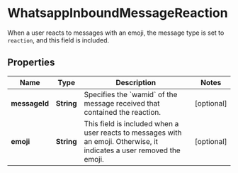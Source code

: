 

# WhatsappInboundMessageReaction

When a user reacts to messages with an emoji, the message type is set to `reaction`, and this field is included.

## Properties

| Name | Type | Description | Notes |
|------------ | ------------- | ------------- | -------------|
|**messageId** | **String** | Specifies the &#x60;wamid&#x60; of the message received that contained the reaction. |  [optional] |
|**emoji** | **String** | This field is included when a user reacts to messages with an emoji. Otherwise, it indicates a user removed the emoji. |  [optional] |



